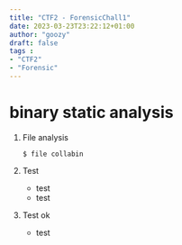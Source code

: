 ```yaml
---
title: "CTF2 - ForensicChall1"
date: 2023-03-23T23:22:12+01:00
author: "goozy"
draft: false
tags : 
- "CTF2"
- "Forensic"
---
```


# binary static analysis

1. File analysis
    ```
    $ file collabin
    ```
2. Test
    * test
    * test

3. Test ok
    * test 
